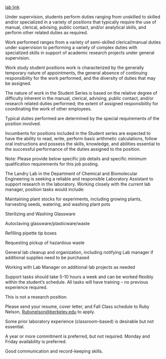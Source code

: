 [lab link](https://landrylab.com/)

Under supervision, students perform duties ranging from unskilled to skilled and/or specialized in a variety of positions that typically require the use of manual, clerical, advising, public contact, and/or analytical skills, and perform other related duties as required.

Work performed ranges from a variety of semi-skilled clerical/manual duties under supervision to performing a variety of complex duties with specialized skills in support of academic research projects under general supervision.

Work study student positions work is characterized by the generally temporary nature of appointments, the general absence of continuing responsibility for the work performed, and the diversity of duties that may be assigned.

The nature of work in the Student Series is based on the relative degree of difficulty inherent in the manual, clerical, advising, public contact, and/or research related duties performed; the extent of assigned responsibility for coordinating the work of other employees.

Typical duties performed are determined by the special requirements of the position involved.

Incumbents for positions included in the Student series are expected to have the ability to read, write, perform basic arithmetic calculations, follow oral instructions and possess the skills, knowledge, and abilities essential to the successful performance of the duties assigned to the position.

Note: Please provide below specific job details and specific minimum qualification requirements for this job posting.

  
The Landry Lab in the Department of Chemical and Biomolecular Engineering is seeking a reliable and responsible Laboratory Assistant to support research in the laboratory. Working closely with the current lab manager, position tasks would include:

Maintaining plant stocks for experiments, including growing plants, harvesting seeds, watering, and washing plant pots

Sterilizing and Washing Glassware

Autoclaving glassware/plasticware/waste

Refilling pipette tip boxes

Requesting pickup of hazardous waste

General lab cleanup and organization, including notifying Lab manager if additional supplies need to be purchased

Working with Lab Manager on additional lab projects as needed

Support tasks should take 5-10 hours a week and can be worked flexibly within the student’s schedule. All tasks will have training – no previous experience required.

This is not a research position.

Please send your resume, cover letter, and Fall Class schedule to Ruby Nelson, Rubynelson@berkeley.edu to apply.


Some prior laboratory experience (classroom-based) is desirable but not essential.

A year or more commitment is preferred, but not required. Monday and Friday availability is preferred.

Good communication and record-keeping skills.
